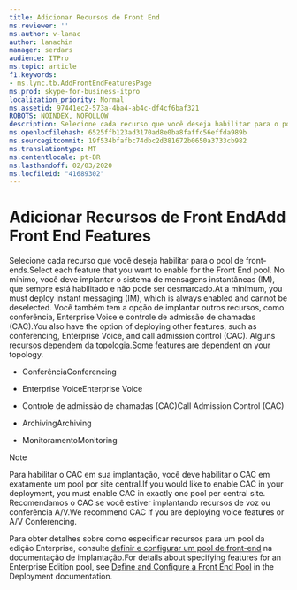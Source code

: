 ```yaml
---
title: Adicionar Recursos de Front End
ms.reviewer: ''
ms.author: v-lanac
author: lanachin
manager: serdars
audience: ITPro
ms.topic: article
f1.keywords:
- ms.lync.tb.AddFrontEndFeaturesPage
ms.prod: skype-for-business-itpro
localization_priority: Normal
ms.assetid: 97441ec2-573a-4ba4-ab4c-df4cf6baf321
ROBOTS: NOINDEX, NOFOLLOW
description: Selecione cada recurso que você deseja habilitar para o pool de front-ends. No mínimo, você deve implantar o sistema de mensagens instantâneas (IM), que sempre está habilitado e não pode ser desmarcado. Você também tem a opção de implantar outros recursos, como conferência, Enterprise Voice e controle de admissão de chamadas (CAC). Alguns recursos dependem da topologia.
ms.openlocfilehash: 6525ffb123ad3170ad8e0ba8faffc56effda989b
ms.sourcegitcommit: 19f534bfafbc74dbc2d381672b0650a3733cb982
ms.translationtype: MT
ms.contentlocale: pt-BR
ms.lasthandoff: 02/03/2020
ms.locfileid: "41689302"
---
```

# <a name="add-front-end-features"></a><span data-ttu-id="cd5d2-106">Adicionar Recursos de Front End</span><span class="sxs-lookup"><span data-stu-id="cd5d2-106">Add Front End Features</span></span>

<span data-ttu-id="cd5d2-107">Selecione cada recurso que você deseja habilitar para o pool de front-ends.</span><span class="sxs-lookup"><span data-stu-id="cd5d2-107">Select each feature that you want to enable for the Front End pool.</span></span> <span data-ttu-id="cd5d2-108">No mínimo, você deve implantar o sistema de mensagens instantâneas (IM), que sempre está habilitado e não pode ser desmarcado.</span><span class="sxs-lookup"><span data-stu-id="cd5d2-108">At a minimum, you must deploy instant messaging (IM), which is always enabled and cannot be deselected.</span></span> <span data-ttu-id="cd5d2-109">Você também tem a opção de implantar outros recursos, como conferência, Enterprise Voice e controle de admissão de chamadas (CAC).</span><span class="sxs-lookup"><span data-stu-id="cd5d2-109">You also have the option of deploying other features, such as conferencing, Enterprise Voice, and call admission control (CAC).</span></span> <span data-ttu-id="cd5d2-110">Alguns recursos dependem da topologia.</span><span class="sxs-lookup"><span data-stu-id="cd5d2-110">Some features are dependent on your topology.</span></span>

- <span data-ttu-id="cd5d2-111">Conferência</span><span class="sxs-lookup"><span data-stu-id="cd5d2-111">Conferencing</span></span>

- <span data-ttu-id="cd5d2-112">Enterprise Voice</span><span class="sxs-lookup"><span data-stu-id="cd5d2-112">Enterprise Voice</span></span>

- <span data-ttu-id="cd5d2-113">Controle de admissão de chamadas (CAC)</span><span class="sxs-lookup"><span data-stu-id="cd5d2-113">Call Admission Control (CAC)</span></span>

- <span data-ttu-id="cd5d2-114">Archiving</span><span class="sxs-lookup"><span data-stu-id="cd5d2-114">Archiving</span></span>

- <span data-ttu-id="cd5d2-115">Monitoramento</span><span class="sxs-lookup"><span data-stu-id="cd5d2-115">Monitoring</span></span>

> [!NOTE]
> <span data-ttu-id="cd5d2-116">Para habilitar o CAC em sua implantação, você deve habilitar o CAC em exatamente um pool por site central.</span><span class="sxs-lookup"><span data-stu-id="cd5d2-116">If you would like to enable CAC in your deployment, you must enable CAC in exactly one pool per central site.</span></span> <span data-ttu-id="cd5d2-117">Recomendamos o CAC se você estiver implantando recursos de voz ou conferência A/V.</span><span class="sxs-lookup"><span data-stu-id="cd5d2-117">We recommend CAC if you are deploying voice features or A/V Conferencing.</span></span>

<span data-ttu-id="cd5d2-118">Para obter detalhes sobre como especificar recursos para um pool da edição Enterprise, consulte [definir e configurar um pool de front-end](https://technet.microsoft.com/library/713fc263-23dd-414a-b001-82932e4fe966.aspx) na documentação de implantação.</span><span class="sxs-lookup"><span data-stu-id="cd5d2-118">For details about specifying features for an Enterprise Edition pool, see [Define and Configure a Front End Pool](https://technet.microsoft.com/library/713fc263-23dd-414a-b001-82932e4fe966.aspx) in the Deployment documentation.</span></span>


